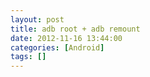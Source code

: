 ```yaml
---
layout: post
title: adb root + adb remount
date: 2012-11-16 13:44:00
categories: [Android]
tags: []
---
```

     